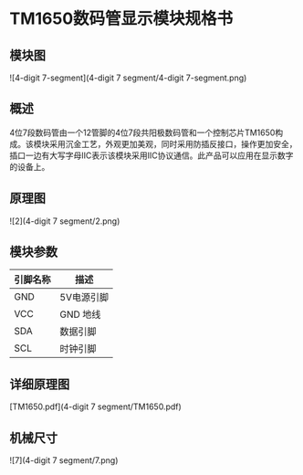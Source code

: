 # TM1650数码管显示模块规格书

## 模块图

![4-digit 7-segment](4-digit 7 segment/4-digit 7-segment.png)

## 概述

​		4位7段数码管由一个12管脚的4位7段共阳极数码管和一个控制芯片TM1650构成。该模块采用沉金工艺，外观更加美观，同时采用防插反接口，操作更加安全，插口一边有大写字母IIC表示该模块采用IIC协议通信。此产品可以应用在显示数字的设备上。

## 原理图

![2](4-digit 7 segment/2.png)

## 模块参数

| 引脚名称 | 描述       |
| -------- | ---------- |
| GND      | 5V电源引脚 |
| VCC      | GND 地线   |
| SDA      | 数据引脚   |
| SCL      | 时钟引脚   |

## 详细原理图

 [TM1650.pdf](4-digit 7 segment/TM1650.pdf) 

## 机械尺寸

![7](4-digit 7 segment/7.png)